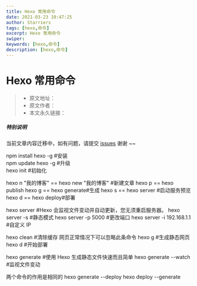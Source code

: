 ```yaml
---
title: Hexo 常用命令
date: 2021-03-23 10:47:25
author: Starriers
tags: [hexo,命令]
excerpt: Hexo 常用命令
swiper:
keywords: [hexo,命令]
description: [hexo,命令]
---
```


# Hexo 常用命令

> * 原文地址：[]()
> * 原文作者：[]()
> * 本文永久链接：[]()

##### **特别说明**

当前文章内容迁移中，如有问题，请提交 [issues](https://github.com/Starrier/starrier.github.io/issues) 谢谢 ~~


npm install hexo -g #安装  
npm update hexo -g #升级  
hexo init #初始化

hexo n "我的博客" == hexo new "我的博客" #新建文章
hexo p == hexo publish
hexo g == hexo generate#生成
hexo s == hexo server #启动服务预览
hexo d == hexo deploy#部署

hexo server #Hexo 会监视文件变动并自动更新，您无须重启服务器。
hexo server -s #静态模式
hexo server -p 5000 #更改端口
hexo server -i 192.168.1.1 #自定义 IP

hexo clean #清除缓存 网页正常情况下可以忽略此条命令
hexo g #生成静态网页
hexo d #开始部署

hexo generate #使用 Hexo 生成静态文件快速而且简单
hexo generate --watch #监视文件变动

两个命令的作用是相同的
hexo generate --deploy
hexo deploy --generate
